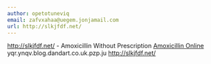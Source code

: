 ```yaml
---
author: opetotuneviq
email: zafvxahaa@uegem.jonjamail.com
url: http://slkjfdf.net/
---
```


http://slkjfdf.net/ - Amoxicillin Without Prescription <a href="http://slkjfdf.net/">Amoxicillin Online</a> yqr.ynqv.blog.dandart.co.uk.pzp.ju http://slkjfdf.net/